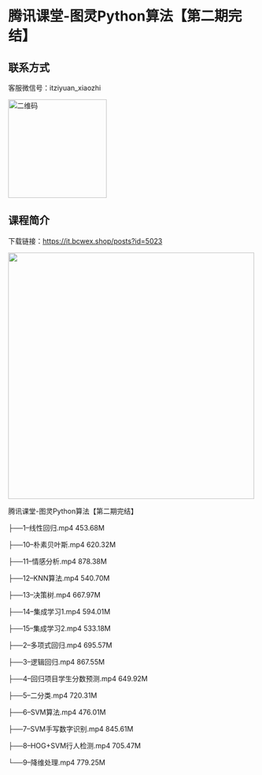 # 腾讯课堂-图灵Python算法【第二期完结】

## 联系方式

客服微信号：itziyuan_xiaozhi

<img src="https://ziyuanyun.oss-cn-guangzhou.aliyuncs.com/common/20240614073449/666b82192834a.jpg" width="200" height="200" alt="二维码">

## 课程简介

下载链接：https://it.bcwex.shop/posts?id=5023

<img src="https://ziyuanyun.oss-cn-guangzhou.aliyuncs.com/yun/20241201155152/674c159856d50.jpg" width="500" alt="">

  腾讯课堂-图灵Python算法【第二期完结】



 ├──1&#8211;线性回归.mp4 453.68M

 ├──10&#8211;朴素贝叶斯.mp4 620.32M

 ├──11&#8211;情感分析.mp4 878.38M

 ├──12&#8211;KNN算法.mp4 540.70M

 ├──13&#8211;决策树.mp4 667.97M

 ├──14&#8211;集成学习1.mp4 594.01M

 ├──15&#8211;集成学习2.mp4 533.18M

 ├──2&#8211;多项式回归.mp4 695.57M

 ├──3&#8211;逻辑回归.mp4 867.55M

 ├──4&#8211;回归项目学生分数预测.mp4 649.92M

 ├──5&#8211;二分类.mp4 720.31M

 ├──6&#8211;SVM算法.mp4 476.01M

 ├──7&#8211;SVM手写数字识别.mp4 845.61M

 ├──8&#8211;HOG+SVM行人检测.mp4 705.47M

 └──9&#8211;降维处理.mp4 779.25M

  